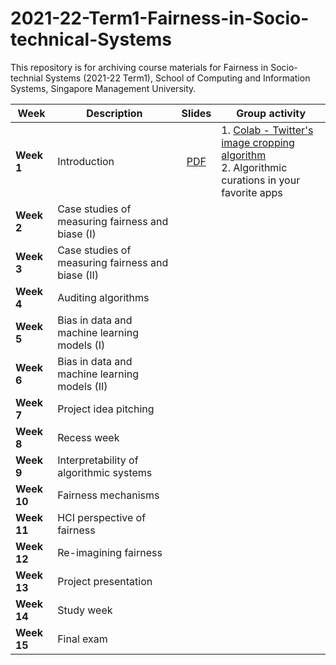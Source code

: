 # 2021-22-Term1-Fairness-in-Socio-technical-Systems

This repository is for archiving course materials for Fairness in Socio-technial Systems (2021-22 Term1), School of Computing and Information Systems, Singapore Management University.

| Week | Description | Slides | Group activity |
| --- | --- | :---: | --- |
| **Week 1** | Introduction | [PDF](https://github.com/haewoon/2021-22-Term1-Fairness-in-Socio-technical-Systems/raw/main/Week%201%20-%20Introduction.pdf) | 1. [Colab - Twitter's image cropping algorithm](https://github.com/haewoon/lab-image-crop-analysis) <br/> 2. Algorithmic curations in your favorite apps |
| **Week 2** | Case studies of measuring fairness and biase (I) | | |
| **Week 3** | Case studies of measuring fairness and biase (II) | | |
| **Week 4** | Auditing algorithms | | |
| **Week 5** | Bias in data and machine learning models (I) | | |
| **Week 6** | Bias in data and machine learning models (II) | | |
| **Week 7** | Project idea pitching | | |
| **Week 8** | Recess week | | |
| **Week 9** | Interpretability of algorithmic systems | | |
| **Week 10** | Fairness mechanisms | | |
| **Week 11** | HCI perspective of fairness | | |
| **Week 12** | Re-imagining fairness | | | 
| **Week 13** | Project presentation | | |
| **Week 14** | Study week | | |
| **Week 15** | Final exam | | |
